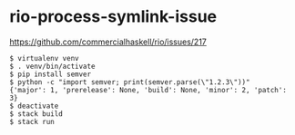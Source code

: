 # rio-process-symlink-issue

https://github.com/commercialhaskell/rio/issues/217

```
$ virtualenv venv
$ . venv/bin/activate
$ pip install semver
$ python -c "import semver; print(semver.parse(\"1.2.3\"))"
{'major': 1, 'prerelease': None, 'build': None, 'minor': 2, 'patch': 3}
$ deactivate
$ stack build
$ stack run
```

